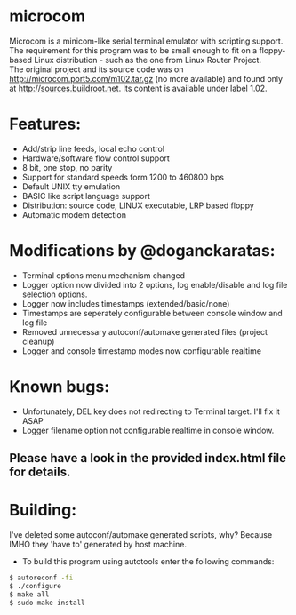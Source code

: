 microcom
========

Microcom is a minicom-like serial terminal emulator with scripting support. 
The requirement for this program was to be small enough to fit on a floppy-based Linux distribution - such as the one from Linux Router Project.  
The original project and its source code was on http://microcom.port5.com/m102.tar.gz (no more available) and found only at http://sources.buildroot.net.
Its content is available under label 1.02.

Features:
=========
- Add/strip line feeds, local echo control
- Hardware/software flow control support
- 8 bit, one stop, no parity
- Support for standard speeds form 1200 to 460800 bps
- Default UNIX tty emulation
- BASIC like script language support
- Distribution: source code, LINUX executable, LRP based floppy
- Automatic modem detection

Modifications by @doganckaratas:
========
- Terminal options menu mechanism changed
- Logger option now divided into 2 options, log enable/disable and log file selection options.
- Logger now includes timestamps (extended/basic/none)
- Timestamps are seperately configurable between console window and log file
- Removed unnecessary autoconf/automake generated files (project cleanup)
- Logger and console timestamp modes now configurable realtime

Known bugs:
========
- Unfortunately, DEL key does not redirecting to Terminal target. I'll fix it ASAP
- Logger filename option not configurable realtime in console window.

Please have a look in the provided index.html file for details.
---------------------------------------------------------------

Building:
=========

I've deleted some autoconf/automake generated scripts, why? Because IMHO they 'have to' generated by host machine.

- To build this program using autotools enter the following commands:
```sh
$ autoreconf -fi
$ ./configure
$ make all
$ sudo make install
```
